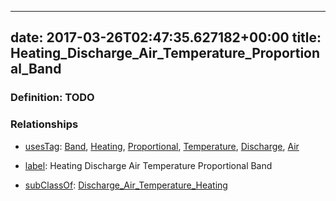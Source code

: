 
---
date: 2017-03-26T02:47:35.627182+00:00
title: Heating_Discharge_Air_Temperature_Proportional_Band
---
### Definition: TODO

### Relationships

* [usesTag](https://brickschema.org/schema/1.0/BrickFrame#usesTag): [Band](https://brickschema.org/schema/1.0/BrickTag#Band), [Heating](https://brickschema.org/schema/1.0/BrickTag#Heating), [Proportional](https://brickschema.org/schema/1.0/BrickTag#Proportional), [Temperature](https://brickschema.org/schema/1.0/BrickTag#Temperature), [Discharge](https://brickschema.org/schema/1.0/BrickTag#Discharge), [Air](https://brickschema.org/schema/1.0/BrickTag#Air)

* [label](http://www.w3.org/2000/01/rdf-schema#label): Heating Discharge Air Temperature Proportional Band

* [subClassOf](http://www.w3.org/2000/01/rdf-schema#subClassOf): [Discharge_Air_Temperature_Heating](https://brickschema.org/schema/1.0/Brick#Discharge_Air_Temperature_Heating)
